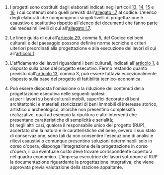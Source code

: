 1. I progetti sono costituiti dagli elaborati indicati negli articoli [13](/index.html?article=allegato-2.18-articolo-13&version=2), [14](/index.html?article=allegato-2.18-articolo-14&version=1), [15](/index.html?article=allegato-2.18-articolo-15&version=1) e [16](/index.html?article=allegato-2.18-articolo-16&version=2), i cui contenuti sono quelli previsti dall'[allegato I.7](/index.html?section=attachment-1-7&version=2) al codice. L'elenco degli elaborati che compongono i singoli livelli di progettazione è esaustivo e sostitutivo rispetto all'elenco dei documenti che fanno parte dei medesimi livelli di cui all'[allegato I.7](/index.html?section=attachment-1-7&version=2).

2. Le linee guida di cui all'[articolo 29](/index.html?article=articolo-29&version=1), comma 5, del Codice dei beni culturali e del paesaggio possono definire norme tecniche e criteri ulteriori preordinati alla progettazione e alla esecuzione dei lavori di cui all'[articolo 1](/index.html?article=allegato-2.18-articolo-1&version=1).

3. L'affidamento dei lavori riguardanti i beni culturali, indicati all'[articolo 1](/index.html?article=allegato-2.18-articolo-1&version=1), è disposto sulla base del progetto esecutivo. Fermo restando quanto previsto dall'[articolo 13](/index.html?article=allegato-2.18-articolo-13&version=2), comma 3, può essere tuttavia eccezionalmente disposto sulla base del progetto di fattibilità tecnico-economica.

4. Può essere disposta l'omissione o la riduzione dei contenuti della progettazione esecutiva nelle seguenti ipotesi:<br>a) per i lavori su beni culturali mobili, superfici decorate di beni architettonici e materiali storicizzati di beni immobili di interesse storico, artistico o archeologico, allorché non presentino complessità realizzative, quali ad esempio la ripulitura e altri interventi che presentano caratteristiche di semplicità e serialità;<br>b) negli altri casi, qualora il responsabile unico del progetto (RUP), accertato che la natura e le caratteristiche del bene, ovvero il suo stato di conservazione, sono tali da non consentire l'esecuzione di analisi e rilievi esaustivi o comunque presentino soluzioni determinabili solo in corso d'opera, disponga l'integrazione della progettazione in corso d'opera, il cui eventuale costo deve trovare corrispondente copertura nel quadro economico. L'impresa esecutrice dei lavori sottopone al RUP la documentazione riguardante la progettazione integrativa, che viene approvata previa valutazione della stazione appaltante.